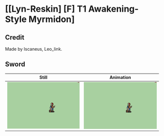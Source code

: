 # [\[Lyn-Reskin\] \[F\] T1 Awakening-Style Myrmidon]

## Credit

Made by Iscaneus, Leo_link.
	
## Sword

| Still | Animation |
| :---: | :-------: |
| ![Sword still](./Sword_000.png) | ![Sword animation](./Sword.gif) |
